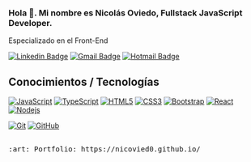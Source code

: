 
### Hola 👋. Mi nombre es Nicolás Oviedo, Fullstack JavaScript Developer. 
Especializado en el Front-End

 
 [![Linkedin Badge](https://img.shields.io/badge/-LinkedIn-blue?style=flat-square&logo=Linkedin&logoColor=white&link=https://www.linkedin.com/in/nicol%C3%A1s-b-oviedo-0989241bb//)](https://www.linkedin.com/in/nicol%C3%A1s-b-oviedo-0989241bb//)
[![Gmail Badge](https://img.shields.io/badge/-Gmail-c14438?style=flat-square&logo=Gmail&logoColor=white&link=mailto:briannoviedo@gmail.com)](mailto:briannoviedo@gmail.com)
[![Hotmail Badge](https://img.shields.io/badge/-Hotmail-0078D4?style=flat-square&logo=microsoft-outlook&logoColor=white&link=mailto:briannicolasoviedo@hotmail.com)](mailto:briannicolasoviedo@hotmail.com)

 
 ## Conocimientos / Tecnologías

[![JavaScript](https://img.shields.io/badge/-JavaScript-black?style=flat-square&logo=javascript&link=https://github.com/Nicovied0)](https://github.com/Nicovied0)
[![TypeScript](https://img.shields.io/badge/-TypeScript-007ACC?style=flat-square&logo=typescript&link=https://github.com/Nicovied0)](https://github.com/Nicovied0)
[![HTML5](https://img.shields.io/badge/-HTML5-E34F26?style=flat-square&logo=html5&logoColor=white&link=https://github.com/Nicovied0)](https://github.com/Nicovied0)
[![CSS3](https://img.shields.io/badge/-CSS3-1572B6?style=flat-square&logo=css3&link=https://github.com/Nicovied0)](https://github.com/Nicovied0/)
[![Bootstrap](https://img.shields.io/badge/-Bootstrap-563D7C?style=flat-square&logo=bootstrap&link=https://github.com/Nicovied0)](https://github.com/Nicovied0)
[![React](https://img.shields.io/badge/-React-black?style=flat-square&logo=react&link=https://github.com/Nicovied0)](https://github.com/Nicovied0)
[![Nodejs](https://img.shields.io/badge/-Nodejs-black?style=flat-square&logo=Node.js&link=https://github.com/Nicovied0/)](https://github.com/Nicovied0)


[![Git](https://img.shields.io/badge/-Git-black?style=flat-square&logo=git&link=https://github.com/Nicovied0)](https://github.com/Nicovied0)
[![GitHub](https://img.shields.io/badge/-GitHub-181717?style=flat-square&logo=github&link=https://github.com/Nicovied0/)](https://github.com/Nicovied0)



##
<samp>
 :art: Portfolio: https://nicovied0.github.io/ <br>
 </samp>
 
 ##
<!--


- 🔭 I’m currently working on ...
- 🌱 I’m currently learning ...
- 👯 I’m looking to collaborate on ...
- 🤔 I’m looking for help with ...
- 💬 Ask me about ...
- 📫 How to reach me: ...
- 😄 Pronouns: ...
- ⚡ Fun fact: ...
-->
